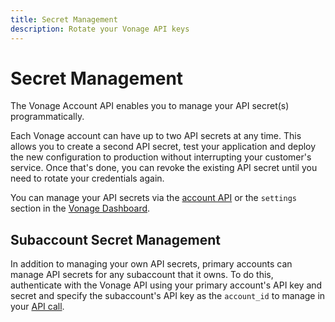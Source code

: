 ```yaml
---
title: Secret Management
description: Rotate your Vonage API keys
---
```


# Secret Management

The Vonage Account API enables you to manage your API secret(s) programmatically.

Each Vonage account can have up to two API secrets at any time. This allows you to create a second API secret, test your application and deploy the new configuration to production without interrupting your customer's service. Once that's done, you can revoke the existing API secret until you need to rotate your credentials again.

You can manage your API secrets via the [account API](/api/account) or the `settings` section in the [Vonage Dashboard](https://dashboard.nexmo.com/settings).

## Subaccount Secret Management

In addition to managing your own API secrets, primary accounts can manage API secrets for any subaccount that it owns. To do this, authenticate with the Vonage API using your primary account's API key and secret and specify the subaccount's API key as the `account_id` to manage in your [API call](/api/account/secret-management).
